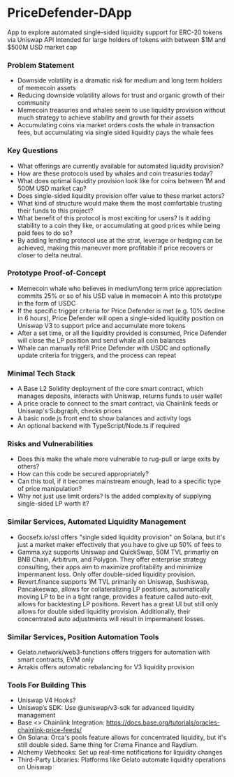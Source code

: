 # PriceDefender-DApp
App to explore automated single-sided liquidity support for ERC-20 tokens via Uniswap API
Intended for large holders of tokens with between $1M and $500M USD market cap

### Problem Statement
- Downside volatility is a dramatic risk for medium and long term holders of memecoin assets
- Reducing downside volatility allows for trust and organic growth of their community
- Memecoin treasuries and whales seem to use liquidity provision without much strategy to achieve stability and growth for their assets
- Accumulating coins via market orders costs the whale in transaction fees, but accumulating via single sided liquidity pays the whale fees

### Key Questions
- What offerings are currently available for automated liquidity provision?
- How are these protocols used by whales and coin treasuries today?
- What does optimal liquidity provision look like for coins between 1M and 500M USD market cap?
- Does single-sided liquidity provision offer value to these market actors?
- What kind of structure would make them the most comfortable trusting their funds to this project?
- What benefit of this protocol is most exciting for users? Is it adding stability to a coin they like, or accumulating at good prices while being paid fees to do so?
- By adding lending protocol use at the strat, leverage or hedging can be achieved, making this maneuver more profitable if price recovers or closer to delta neutral.

### Prototype Proof-of-Concept
- Memecoin whale who believes in medium/long term price appreciation commits 25% or so of his USD value in memecoin A into this prototype in the form of USDC
- If the specific trigger criteria for Price Defender is met (e.g. 10% decline in 6 hours), Price Defender will open a single-sided liquidity position on Uniswap V3 to support price and accumulate more tokens
- After a set time, or all the liquidity provided is consumed, Price Defender will close the LP position and send whale all coin balances
- Whale can manually refill Price Defender with USDC and optionally update criteria for triggers, and the process can repeat

### Minimal Tech Stack
- A Base L2 Solidity deployment of the core smart contract, which manages deposits, interacts with Uniswap, returns funds to user wallet
- A price oracle to connect to the smart contract, via Chainlink feeds or Uniswap's Subgraph, checks prices
- A basic node.js front end to show balances and activity logs
- An optional backend with TypeScript/Node.ts if required

### Risks and Vulnerabilities
- Does this make the whale more vulnerable to rug-pull or large exits by others?
- How can this code be secured appropriately?
- Can this tool, if it becomes mainstream enough, lead to a specific type of price manipulation?
- Why not just use limit orders? Is the added complexity of supplying single-sided LP worth it?

### Similar Services, Automated Liquidity Management
- Goosefx.io/ssl offers "single sided liquidity provision" on Solana, but it's just a market maker effectively that you have to give up 50% of fees to
- Gamma.xyz supports Uniswap and QuickSwap, 50M TVL primarliy on BNB Chain, Arbitrum, and Polygon. They offer enterprise strategy consulting, their apps aim to maximize profitability and minimize impermanent loss. Only offer double-sided liquidity provision.
- Revert.finance supports 1M TVL primarily on Uniswap, Sushiswap, Pancakeswap, allows for collateralizing LP positions, automatically moving LP to be in a tight range, provides a feature called auto-exit, allows for backtesting LP positions. Revert has a great UI but still only allows for double sided liquidity provision. Additionally, their concentrated auto adjustments will result in impermanent losses.

### Similar Services, Position Automation Tools
- Gelato.network/web3-functions offers triggers for automation with smart contracts, EVM only
- Arrakis offers automatic rebalancing for V3 liquidity provision

### Tools For Building This
- Uniswap V4 Hooks?
- Uniswap’s SDK: Use @uniswap/v3-sdk for advanced liquidity management
- Base <> Chainlink Integration: https://docs.base.org/tutorials/oracles-chainlink-price-feeds/
- On Solana: Orca's pools feature allows for concentrated liquidity, but it's still double sided. Same thing for Crema Finance and Raydium.
- Alchemy Webhooks: Set up real-time notifications for liquidity changes
- Third-Party Libraries: Platforms like Gelato automate liquidity operations on Uniswap
